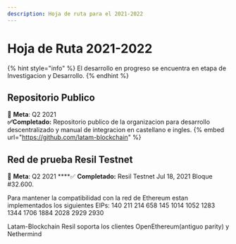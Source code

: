 ```yaml
---
description: Hoja de ruta para el 2021-2022
---
```


# Hoja de Ruta 2021-2022

{% hint style="info" %}
El desarrollo en progreso se encuentra en etapa de Investigacion y Desarrollo.
{% endhint %}

## Repositorio Publico

🎯 **Meta**: Q2 2021  
  **✅Completado:** Repositorio publico de la organizacion para desarrollo descentralizado y manual de integracion en castellano e ingles. 
{% embed url="https://github.com/latam-blockchain" %}

## **Red de prueba Resil Testnet**

🎯 **Meta**: Q2 2021
 ****✅  **Completado:** Resil Testnet Jul 18, 2021 Bloque #32.600.

Para mantener la compatibilidad con la red de Ethereum estan implementados los siguientes EIPs: 140 211 214 658 145 1014 1052 1283 1344 1706 1884 2028 2929 2930

Latam-Blockchain Resil soporta los clientes OpenEthereum(antiguo parity) y Nethermind




